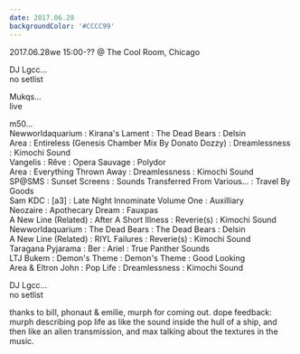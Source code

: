 ```yaml
---
date: 2017.06.28
backgroundColor: '#CCCC99'
---
```


2017.06.28we 15:00-?? @ The Cool Room, Chicago  

DJ Lgcc...  
no setlist  

Mukqs...  
live  

m50...  
Newworldaquarium : Kirana's Lament : The Dead Bears : Delsin  
Area : Entireless (Genesis Chamber Mix By Donato Dozzy) : Dreamlessness : Kimochi Sound  
Vangelis : Rêve : Opera Sauvage : Polydor  
Area : Everything Thrown Away : Dreamlessness : Kimochi Sound  
SP@SMS : Sunset Screens : Sounds Transferred From Various... : Travel By Goods  
Sam KDC : \[a3\] : Late Night Innominate Volume One : Auxilliary  
Neozaire : Apothecary Dream : Fauxpas  
A New Line (Related) : After A Short Illness : Reverie(s) : Kimochi Sound  
Newworldaquarium : The Dead Bears : The Dead Bears : Delsin  
A New Line (Related) : RIYL Failures : Reverie(s) : Kimochi Sound  
Taragana Pyjarama : Ber : Ariel : True Panther Sounds  
LTJ Bukem : Demon's Theme : Demon's Theme : Good Looking  
Area & Eltron John : Pop Life : Dreamlessness : Kimochi Sound  

DJ Lgcc...  
no setlist  

thanks to bill, phonaut & emilie, murph for coming out. dope feedback: murph describing pop life as like the sound inside the hull of a ship, and then like an alien transmission, and max talking about the textures in the music.
